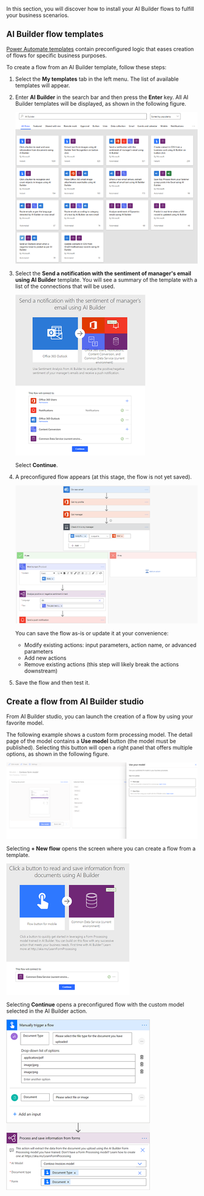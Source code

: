 In this section, you will discover how to install your AI Builder flows to fulfill your business scenarios.

## AI Builder flow templates

[Power Automate templates](https://us.flow.microsoft.com/templates/?azure-portal=true) contain preconfigured logic that eases creation of flows for specific business purposes.

To create a flow from an AI Builder template, follow these steps:

1. Select the **My templates** tab in the left menu. The list of available templates will appear.

2. Enter **AI Builder** in the search bar and then press the **Enter** key. All AI Builder templates will be displayed, as shown in the following figure.

    ![A screenshot of a search for A I Builder showing all flow templates.](../media/04-templates.png)

3. Select the **Send a notification with the sentiment of manager's email using AI Builder** template. You will see a summary of the template with a list of the connections that will be used.

    ![Send a notification with the sentiment of manager's email using A I Builder.](../media/04-notification.png)

    Select **Continue**.

4. A preconfigured flow appears (at this stage, the flow is not yet saved).

    ![Preconfigured flow template with If yes and If no conditions.](../media/04-preconfigured-flow.png)

    You can save the flow as-is or update it at your convenience:

    - Modify existing actions: input parameters, action name, or advanced parameters
    - Add new actions
    - Remove existing actions (this step will likely break the actions downstream)

5. Save the flow and then test it.

## Create a flow from AI Builder studio

From AI Builder studio, you can launch the creation of a flow by using your favorite model.

The following example shows a custom form processing model. The detail page of the model contains a **Use model** button (the model must be published). Selecting this button will open a right panel that offers multiple options, as shown in the following figure.

![Custom form processing model with Use model button selected to reveal the User your model panel to the right.](../media/04-custom-form.png)

Selecting **+ New flow** opens the screen where you can create a flow from a template.

![Click a button to read and save information from documents using A I Builder.](../media/04-new-flow.png)

Selecting **Continue** opens a preconfigured flow with the custom model selected in the AI Builder action.

![Select continue to open Process and save information from forms flow.](../media/04-continue-flow.png)
